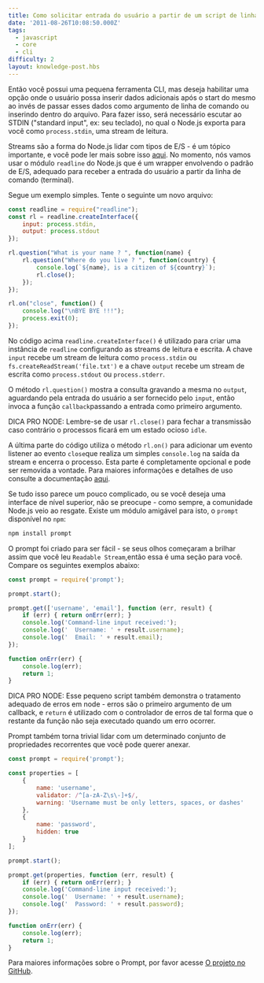 ```yaml
---
title: Como solicitar entrada do usuário a partir de um script de linha de comando? 
date: '2011-08-26T10:08:50.000Z'
tags:
  - javascript
  - core
  - cli
difficulty: 2
layout: knowledge-post.hbs
---
```


<!-- So you've got a little CLI tool, but you want to be able to prompt a user for additional data after the script has started, rather than passing it in as a command line argument or putting it in a file.  To do this, you'll need to listen to STDIN ("standard input", i.e. your keyboard), which Node.js exposes for you as `process.stdin`, a readable stream. -->

Então você possui uma pequena ferramenta CLI, mas deseja habilitar uma opção onde o usuário possa inserir dados adicionais após o start do mesmo ao invés de passar esses dados como argumento de linha de comando ou inserindo dentro do arquivo. Para fazer isso, será necessário escutar ao STDIN ("standard input", ex: seu teclado), no qual o Node.js exporta para você como `process.stdin`, uma stream de leitura.

<!-- Streams are Node's way of dealing with evented I/O - it's a big topic, and you can read more about them [here](https://nodejs.org/api/stream.html). For now, we're going to use node's `readline` module which is a wrapper around Standard I/O, suitable for taking user input from command line(terminal). -->

Streams são a forma do Node.js lidar com tipos de E/S - é um tópico importante, e você pode ler mais sobre isso [aqui](https://nodejs.org/api/stream.html). No momento, nós vamos usar o módulo `readline` do Node.js que é um wrapper envolvendo o padrão de E/S, adequado para receber a entrada do usuário a partir da linha de comando (terminal).

<!-- Here's a simple example.  Try the following in a new file: -->

Segue um exemplo simples. Tente o seguinte um novo arquivo:

```js
const readline = require("readline");
const rl = readline.createInterface({
    input: process.stdin,
    output: process.stdout
});

rl.question("What is your name ? ", function(name) {
    rl.question("Where do you live ? ", function(country) {
        console.log(`${name}, is a citizen of ${country}`);
        rl.close();
    });
});

rl.on("close", function() {
    console.log("\nBYE BYE !!!");
    process.exit(0);
});
```

<!-- In the above code `readline.createInterface()` is used for creating an instance of `readline` by configuring the readable and the writable streams. The `input` key takes a readable stream like `process.stdin` or `fs.createReadStream('file.txt')` and the `output` key takes a writable stream like `process.stdout` or `process.stderr`. -->

No código acima `readline.createInterface()` é utilizado para criar uma instância de `readline` configurando as streams de leitura e escrita. A chave `input` recebe um stream de leitura como `process.stdin` ou `fs.createReadStream('file.txt')` e a chave `output` recebe um stream de escrita como `process.stdout` ou `process.stderr`.

<!-- The `rl.question()` method displays the query by writing it to the `output`, waits for user input to be provided on `input`, then invokes the `callback` function passing the provided input as the first argument. -->

O método `rl.question()` mostra a consulta gravando a mesma no `output`, aguardando pela entrada do usuário a ser fornecido pelo `input`, então invoca a função `callback`passando a entrada como primeiro argumento.

<!-- NODE PRO TIP: Do remember to use `rl.close()` to close the transmitting otherwise the process will be left in the `idle` state. -->

DICA PRO NODE: Lembre-se de usar `rl.close()` para fechar a transmissão caso contrário o processos ficará em um estado ocioso `idle`.

<!-- The last part of the code uses `rl.on()` method to add an event listener to the `close` event which simply `console.log` to the output stream and exits the process. This part is completely optional and can be removed at will. For more in-depth details and usage refer to the docs [here](https://nodejs.org/api/readline.html). -->

A última parte do código utiliza o método `rl.on()` para adicionar um evento listener ao evento `close`que realiza um simples `console.log` na saída da stream e encerra o processo. Esta parte é completamente opcional e pode ser removida a vontade. Para maiores informações e detalhes de uso consulte a documentação [aqui](https://nodejs.org/api/readline.html).

<!--
If all of this sounds complicated, or if you want a higher-level interface to this sort of thing, don't worry - as usual, the Node.js community has come to the rescue.  One particularly friendly module to use for this is `prompt`, available on `npm`: -->

Se tudo isso parece um pouco complicado, ou se você deseja uma interface de nível superior, não se preocupe - como sempre, a comunidade Node.js veio ao resgate. Existe um módulo amigável para isto, o `prompt` disponível no `npm`:

```bash
npm install prompt
```

<!-- Prompt is built to be easy - if your eyes started to glaze over as soon as you saw `Readable Stream`, then this is the section for you.  Compare the following to the example above: -->

O prompt foi criado para ser fácil - se seus olhos começaram a brilhar assim que você leu `Readable Stream`,então essa é uma seção para você. Compare os seguintes exemplos abaixo:

```js
const prompt = require('prompt');

prompt.start();

prompt.get(['username', 'email'], function (err, result) {
    if (err) { return onErr(err); }
    console.log('Command-line input received:');
    console.log('  Username: ' + result.username);
    console.log('  Email: ' + result.email);
});

function onErr(err) {
    console.log(err);
    return 1;
}
```

<!-- NODE PRO TIP: This short script also demonstrates proper error handling in node - errors are a callback's first argument, and `return` is used with the error handler so that the rest of the function doesn't execute when errors happen. -->

DICA PRO NODE: Esse pequeno script também demonstra o tratamento adequado de erros em node - erros são o primeiro argumento de um callback, e `return` é utilizado com o controlador de erros de tal forma que o restante da função não seja executado quando um erro ocorrer.

<!-- Prompt also makes it trivial to handle a certain set of recurring properties that one might want to attach. -->

Prompt também torna trivial lidar com um determinado conjunto de propriedades recorrentes que você pode querer anexar.

```js
const prompt = require('prompt');

const properties = [
    {
        name: 'username',
        validator: /^[a-zA-Z\s\-]+$/,
        warning: 'Username must be only letters, spaces, or dashes'
    },
    {
        name: 'password',
        hidden: true
    }
];

prompt.start();

prompt.get(properties, function (err, result) {
    if (err) { return onErr(err); }
    console.log('Command-line input received:');
    console.log('  Username: ' + result.username);
    console.log('  Password: ' + result.password);
});

function onErr(err) {
    console.log(err);
    return 1;
}
```

<!-- For more information on Prompt, please see [the project's GitHub page](https://github.com/flatiron/prompt). -->

Para maiores informações sobre o Prompt, por favor acesse [O projeto no GitHub](https://github.com/flatiron/prompt).
